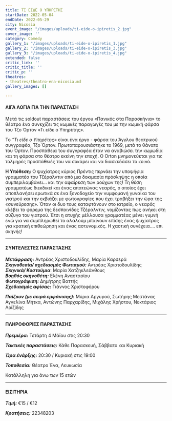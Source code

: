 ```yaml
---
title: ΤΙ ΕΙΔΕ Ο ΥΠΗΡΕΤΗΣ
startDate: 2022-05-04
endDate: 2022-05-29
city: Nicosia
event_image: "/images/uploads/ti-eide-o-ipiretis_2.jpg"
cover_image: ''
category: Comedy
gallery_1: "/images/uploads/ti-eide-o-ipiretis_1.jpg"
gallery_2: "/images/uploads/ti-eide-o-ipiretis_3.jpg"
gallery_3: "/images/uploads/ti-eide-o-ipiretis_4.jpg"
extended: false
critic_link: ''
critic_title: ''
critic_p: ''
theatres:
- theatres/theatro-ena-nicosia.md
gallery_images: []

---
```

#### ΛΙΓΑ ΛΟΓΙΑ ΓΙΑ ΤΗΝ ΠΑΡΑΣΤΑΣΗ

Μετά τις soldout παραστάσεις του έργου «Πανικός στα Παρασκήνια» το θέατρο ένα συνεχίζει τις κωμικές παραγωγές του με την κωμική φάρσα του Τζο Όρτον «Τι είδε ο Υπηρέτης».

Το _“Tι είδε ο Υπηρέτης»_ είναι ένα έργο - φάρσα του Άγγλου θεατρικού συγγραφέα, Τζο Όρτον. Πρωτοπαρουσιάστηκε το 1969, μετά το θάνατο του Όρτον. Προσπάθεια του συγγραφέα ήταν να αναβιώσει την κωμωδία και τη φάρσα στο θέατρο εκείνη την εποχή. Ο Orton μνημονεύεται για τις τολμηρές προσπάθειές του να σοκάρει και να διασκεδάσει το κοινό.

**Η Υπόθεση:** Ο ψυχίατρος κύριος Πρέντις περνάει την υποψήφια γραμματέα του Τζέραλντιν από μια δοκιμασία πρόσληψης η οποία συμπεριλαμβάνει… και την αφαίρεση των ρούχων της! Τη θέση γραμματέως διεκδικεί και ένας απατεώνας νεαρός, ο οποίος έχει αποπλανήσει ερωτικά σε ένα ξενοδοχείο την νυμφομανή γυναίκα του γιατρού και την εκβιάζει με φωτογραφίες που έχει τραβήξει την ώρα της «συνεύρεσης». Όταν οι δυο τους καταφτάνουν στο ιατρείο, ο νεαρός κλέβει το φόρεμα της δεσποινίδος Τζέραλντιν, νομίζοντας πως ανήκει στη σύζυγο του γιατρού. Έτσι η ατυχής μέλλουσα γραμματέας μένει γυμνή ενώ για να συμπληρωθεί το αλαλούμ μπαίνουν επίσης ένας ψυχίατρος για κρατική επιθεώρηση και ένας αστυνομικός. Η χαοτική συνέχεια…. επι σκηνής!

***

#### ΣΥΝΤΕΛΕΣΤΕΣ ΠΑΡΑΣΤΑΣΗΣ

**_Μετάφραση:_** Αντρέας Χριστοδουλίδης, Μαρία Καρσερά  
**_Σκηνοθεσία/ σχεδιασμός Φωτισμού:_** Αντρέας Χριστοδουλίδης  
**_Σκηνικά/ Κοστούμια_**: Μαρία Χατζηκλεάνθους  
**_Βοηθός σκηνοθέτη:_** Ελένη Αναστασίου  
**_Φωτογράφιση:_** Δημήτρης Βαττής  
**_Σχεδιασμός αφίσας:_** Γιάννος Χριστοφόρου

**_Παίζουν (με σειρά εμφάνισης):_** Μύρια Αργυρού, Σωτήρης Μεστάνας Αγγελίνα Μήτκα, Αντώνης Παρχαρίδης, Μιχάλης Χρήστου, Νεκτάριος Λοϊζίδης

***

#### ΠΛΗΡΟΦΟΡΙΕΣ ΠΑΡΑΣΤΑΣΗΣ

**_Πρεμιέρα:_** Τετάρτη 4 Μάϊου στις 20:30

**_Τακτικές παραστάσεις:_** Κάθε Παρασκευή, Σάββατο και Κυριακή 

**_Ώρα ένάρξης:_** 20:30 / Κυριακή στις 19:00

**_Τοποθεσία:_** Θέατρο Ένα, Λευκωσία

Κατάλληλη για άνω των 15 ετών

***

#### ΕΙΣΙΤΗΡΙΑ

**_Τιμή:_** €15 / €12

**_Κρατήσεις:_** 22348203